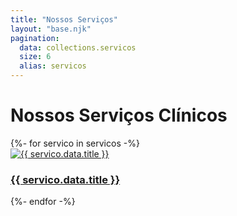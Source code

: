 ```yaml
---
title: "Nossos Serviços"
layout: "base.njk"
pagination:
  data: collections.servicos
  size: 6
  alias: servicos
---
```

<div class="container">
  <h1 class="section-title">Nossos Serviços Clínicos</h1>
  <div class="card-grid">
    {%- for servico in servicos -%}
      <div class="card">
        <a href="{{ servico.url }}">
          <img src="{{ servico.data.image }}" alt="{{ servico.data.title }}" class="card-image">
        </a>
        <div class="card-content">
          <h3><a href="{{ servico.url }}">{{ servico.data.title }}</a></h3>
        </div>
      </div>
    {%- endfor -%}
  </div>
</div>
